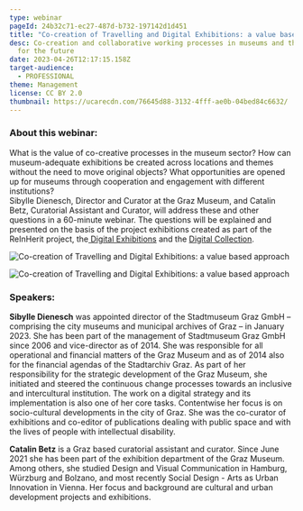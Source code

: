 ```yaml
---
type: webinar
pageId: 24b32c71-ec27-487d-b732-197142d1d451
title: "Co-creation of Travelling and Digital Exhibitions: a value based approach"
desc: Co-creation and collaborative working processes in museums and their value
  for the future
date: 2023-04-26T12:17:15.158Z
target-audience:
  - PROFESSIONAL
theme: Management
license: CC BY 2.0
thumbnail: https://ucarecdn.com/76645d88-3132-4fff-ae0b-04bed84c6632/
---
```

### About this webinar:

What is the value of co-creative processes in the museum sector? How can museum-adequate exhibitions be created across locations and themes without the need to move original objects? What opportunities are opened up for museums through cooperation and engagement with different institutions?\
Sibylle Dienesch, Director and Curator at the Graz Museum, and Catalin Betz, Curatorial Assistant and Curator, will address these and other questions in a 60-minute webinar. The questions will be explained and presented on the basis of the project exhibitions created as part of the ReInHerit project, the[ Digital Exhibitions](https://reinherit-hub.eu/exhibitions) and the [Digital Collection](https://collection.reinherit-hub.eu).

![Co-creation of Travelling and Digital Exhibitions: a value based approach](https://ucarecdn.com/325b7f2d-0128-4a72-b1d6-972dabdbc6cd/ "Co-creation of Travelling and Digital Exhibitions: a value based approach")

![Co-creation of Travelling and Digital Exhibitions: a value based approach](https://ucarecdn.com/e86332da-4195-4243-8582-e4bd2fdaf69e/ "Co-creation of Travelling and Digital Exhibitions: a value based approach")



### Speakers:

**Sibylle Dienesch** was appointed director of the Stadtmuseum Graz GmbH – comprising the city museums and municipal archives of Graz – in January 2023. She has been part of the management of Stadtmuseum Graz GmbH since 2006 and vice-director as of 2014. She was responsible for all operational and financial matters of the Graz Museum and as of 2014 also for the financial agendas of the Stadtarchiv Graz. As part of her responsibility for the strategic development of the Graz Museum, she initiated and steered the continuous change processes towards an inclusive and intercultural institution. The work on a digital strategy and its implementation is also one of her core tasks. Contentwise her focus is on socio-cultural developments in the city of Graz. She was the co-curator of exhibitions and co-editor of publications dealing with public space and with the lives of people with intellectual disability.

**Catalin Betz** is a Graz based curatorial assistant and curator. Since June 2021 she has been part of the exhibition department of the Graz Museum. Among others, she studied Design and Visual Communication in Hamburg, Würzburg and Bolzano, and most recently Social Design - Arts as Urban Innovation in Vienna. Her focus and background are cultural and urban development projects and exhibitions.